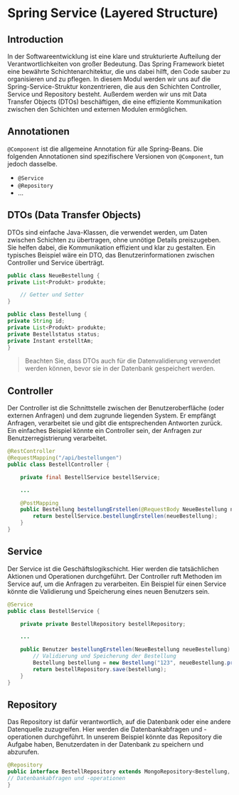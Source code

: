 # Spring Service (Layered Structure)
## Introduction

In der Softwareentwicklung ist eine klare und strukturierte Aufteilung der Verantwortlichkeiten von großer Bedeutung.
Das Spring Framework bietet eine bewährte Schichtenarchitektur, die uns dabei hilft, den Code sauber zu organisieren und zu pflegen.
In diesem Modul werden wir uns auf die Spring-Service-Struktur konzentrieren, die aus den Schichten Controller, Service und Repository besteht.
Außerdem werden wir uns mit Data Transfer Objects (DTOs) beschäftigen, die eine effiziente Kommunikation zwischen den Schichten und externen Modulen ermöglichen.
## Annotationen

`@Component` ist die allgemeine Annotation für alle Spring-Beans. Die folgenden Annotationen sind spezifischere Versionen von `@Component`, tun jedoch dasselbe.
* `@Service`
* `@Repository`
* ...

## DTOs (Data Transfer Objects)
DTOs sind einfache Java-Klassen, die verwendet werden, um Daten zwischen Schichten zu übertragen, ohne unnötige Details
preiszugeben. Sie helfen dabei, die Kommunikation effizient und klar zu gestalten. Ein typisches Beispiel wäre ein DTO,
das Benutzerinformationen zwischen Controller und Service überträgt.
```java
public class NeueBestellung {
private List<Produkt> produkte;

    // Getter und Setter
}

public class Bestellung {
private String id;
private List<Produkt> produkte;
private Bestellstatus status;
private Instant erstelltAm;
}
```
> Beachten Sie, dass DTOs auch für die Datenvalidierung verwendet werden können, bevor sie in der Datenbank 
> gespeichert werden.

## Controller

Der Controller ist die Schnittstelle zwischen der Benutzeroberfläche (oder externen Anfragen) und dem zugrunde liegenden System.
Er empfängt Anfragen, verarbeitet sie und gibt die entsprechenden Antworten zurück. Ein einfaches Beispiel könnte ein Controller sein, der Anfragen zur Benutzerregistrierung verarbeitet.

```java
@RestController
@RequestMapping("/api/bestellungen")
public class BestellController {

    private final BestellService bestellService;

    ...

    @PostMapping
    public Bestellung bestellungErstellen(@RequestBody NeueBestellung neueBestellung) {
        return bestellService.bestellungErstellen(neueBestellung);
    }
}
```
## Service

Der Service ist die Geschäftslogikschicht. Hier werden die tatsächlichen Aktionen und Operationen durchgeführt. Der Controller ruft Methoden im Service auf, um die Anfragen zu verarbeiten. Ein Beispiel für einen Service könnte die Validierung und Speicherung eines neuen Benutzers sein.

```java
@Service
public class BestellService {

    private private BestellRepository bestellRepository;

    ...

    public Benutzer bestellungErstellen(NeueBestellung neueBestellung) {
        // Validierung und Speicherung der Bestellung
        Bestellung bestellung = new Bestellung("123", neueBestellung.produkte, Bestellstatus.IN_BEARBEITUNG, Instant.now());
        return bestellRepository.save(bestellung);
    }
}
```
## Repository

Das Repository ist dafür verantwortlich, auf die Datenbank oder eine andere Datenquelle zuzugreifen. Hier werden die Datenbankabfragen und -operationen durchgeführt. In unserem Beispiel könnte das Repository die Aufgabe haben, Benutzerdaten in der Datenbank zu speichern und abzurufen.

```java
@Repository
public interface BestellRepository extends MongoRepository<Bestellung, String> {
// Datenbankabfragen und -operationen
}
```


